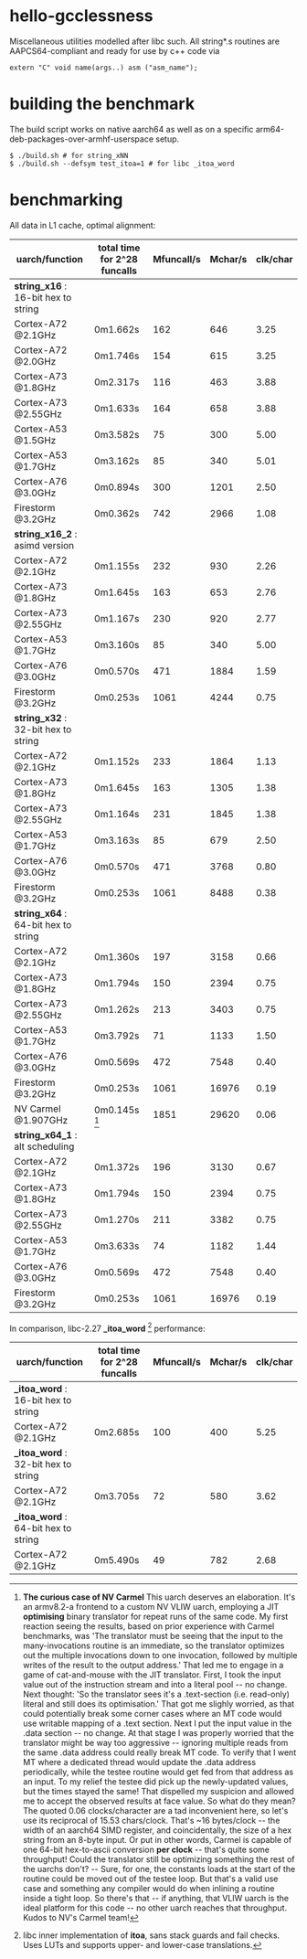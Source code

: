 # hello-gcclessness
Miscellaneous utilities modelled after libc such. All string\*.s routines are AAPCS64-compliant and ready for use by c++ code via

	extern "C" void name(args..) asm ("asm_name");

# building the benchmark
The build script works on native aarch64 as well as on a specific arm64-deb-packages-over-armhf-userspace setup.

	$ ./build.sh # for string_xNN  
	$ ./build.sh --defsym test_itoa=1 # for libc _itoa_word

# benchmarking
All data in L1 cache, optimal alignment:

| uarch/function                         | total time for 2^28 funcalls | Mfuncall/s | Mchar/s | clk/char |
| -------------------------------------- | ---------------------------- | ---------- | ------- | -------- |
| **string_x16** : 16-bit hex to string  |                              |            |         |          |
| Cortex-A72 @2.1GHz                     | 0m1.662s                     |  162       |   646   |  3.25    |
| Cortex-A72 @2.0GHz                     | 0m1.746s                     |  154       |   615   |  3.25    |
| Cortex-A73 @1.8GHz                     | 0m2.317s                     |  116       |   463   |  3.88    |
| Cortex-A73 @2.55GHz                    | 0m1.633s                     |  164       |   658   |  3.88    |
| Cortex-A53 @1.5GHz                     | 0m3.582s                     |   75       |   300   |  5.00    |
| Cortex-A53 @1.7GHz                     | 0m3.162s                     |   85       |   340   |  5.01    |
| Cortex-A76 @3.0GHz                     | 0m0.894s                     |  300       |  1201   |  2.50    |
| Firestorm @3.2GHz                      | 0m0.362s                     |  742       |  2966   |  1.08    |
| **string_x16_2** : asimd version       |                              |            |         |          |
| Cortex-A72 @2.1GHz                     | 0m1.155s                     |  232       |   930   |  2.26    |
| Cortex-A73 @1.8GHz                     | 0m1.645s                     |  163       |   653   |  2.76    |
| Cortex-A73 @2.55GHz                    | 0m1.167s                     |  230       |   920   |  2.77    |
| Cortex-A53 @1.7GHz                     | 0m3.160s                     |   85       |   340   |  5.00    |
| Cortex-A76 @3.0GHz                     | 0m0.570s                     |  471       |  1884   |  1.59    |
| Firestorm @3.2GHz                      | 0m0.253s                     | 1061       |  4244   |  0.75    |
| **string_x32** : 32-bit hex to string  |                              |            |         |          |
| Cortex-A72 @2.1GHz                     | 0m1.152s                     |  233       |  1864   |  1.13    |
| Cortex-A73 @1.8GHz                     | 0m1.645s                     |  163       |  1305   |  1.38    |
| Cortex-A73 @2.55GHz                    | 0m1.164s                     |  231       |  1845   |  1.38    |
| Cortex-A53 @1.7GHz                     | 0m3.163s                     |   85       |   679   |  2.50    |
| Cortex-A76 @3.0GHz                     | 0m0.570s                     |  471       |  3768   |  0.80    |
| Firestorm @3.2GHz                      | 0m0.253s                     | 1061       |  8488   |  0.38    |
| **string_x64** : 64-bit hex to string  |                              |            |         |          |
| Cortex-A72 @2.1GHz                     | 0m1.360s                     |  197       |  3158   |  0.66    |
| Cortex-A73 @1.8GHz                     | 0m1.794s                     |  150       |  2394   |  0.75    |
| Cortex-A73 @2.55GHz                    | 0m1.262s                     |  213       |  3403   |  0.75    |
| Cortex-A53 @1.7GHz                     | 0m3.792s                     |   71       |  1133   |  1.50    |
| Cortex-A76 @3.0GHz                     | 0m0.569s                     |  472       |  7548   |  0.40    |
| Firestorm @3.2GHz                      | 0m0.253s                     | 1061       | 16976   |  0.19    |
| NV Carmel @1.907GHz                    | 0m0.145s [^2]                | 1851       | 29620   |  0.06    |
| **string_x64_1** : alt scheduling      |                              |            |         |          |
| Cortex-A72 @2.1GHz                     | 0m1.372s                     |  196       |  3130   |  0.67    |
| Cortex-A73 @1.8GHz                     | 0m1.794s                     |  150       |  2394   |  0.75    |
| Cortex-A73 @2.55GHz                    | 0m1.270s                     |  211       |  3382   |  0.75    |
| Cortex-A53 @1.7GHz                     | 0m3.633s                     |   74       |  1182   |  1.44    |
| Cortex-A76 @3.0GHz                     | 0m0.569s                     |  472       |  7548   |  0.40    |
| Firestorm @3.2GHz                      | 0m0.253s                     | 1061       | 16976   |  0.19    |

In comparison, libc-2.27 **\_itoa_word** [^1] performance:

| uarch/function                         | total time for 2^28 funcalls | Mfuncall/s | Mchar/s | clk/char |
| -------------------------------------- | ---------------------------- | ---------- | ------- | -------- |
| **\_itoa_word** : 16-bit hex to string |                              |            |         |          |
| Cortex-A72 @2.1GHz                     | 0m2.685s                     |  100       |  400    |  5.25    |
| **\_itoa_word** : 32-bit hex to string |                              |            |         |          |
| Cortex-A72 @2.1GHz                     | 0m3.705s                     |   72       |  580    |  3.62    |
| **\_itoa_word** : 64-bit hex to string |                              |            |         |          |
| Cortex-A72 @2.1GHz                     | 0m5.490s                     |   49       |  782    |  2.68    |

[^1]: libc inner implementation of **itoa**, sans stack guards and fail checks. Uses LUTs and supports upper- and lower-case translations.  
[^2]: **The curious case of NV Carmel** This uarch deserves an elaboration. It's an armv8.2-a frontend to a custom NV VLIW uarch, employing a JIT **optimising** binary translator for repeat runs of the same code. My first reaction seeing the results, based on prior experience with Carmel benchmarks, was 'The translator must be seeing that the input to the many-invocations routine is an immediate, so the translator optimizes out the multiple invocations down to one invocation, followed by multiple writes of the result to the output address.' That led me to engage in a game of cat-and-mouse with the JIT translator. First, I took the input value out of the instruction stream and into a literal pool -- no change. Next thought: 'So the translator sees it's a .text-section (i.e. read-only) literal and still does its optimisation.' That got me slighly worried, as that could potentially break some corner cases where an MT code would use writable mapping of a .text section. Next I put the input value in the .data section -- no change. At that stage I was properly worried that the translator might be way too aggressive -- ignoring multiple reads from the same .data address could really break MT code. To verify that I went MT where a dedicated thread would update the .data address periodically, while the testee routine would get fed from that address as an input. To my relief the testee did pick up the newly-updated values, but the times stayed the same! That dispelled my suspicion and allowed me to accept the observed results at face value. So what do they mean? The quoted 0.06 clocks/character are a tad inconvenient here, so let's use its reciprocal of 15.53 chars/clock. That's ~16 bytes/clock -- the width of an aarch64 SIMD register, and coincidentally, the size of a hex string from an 8-byte input. Or put in other words, Carmel is capable of one 64-bit hex-to-ascii conversion **per clock** -- that's quite some throughput! Could the translator still be optimizing something the rest of the uarchs don't? -- Sure, for one, the constants loads at the start of the routine could be moved out of the testee loop. But that's a valid use case and something any compiler would do when inlining a routine inside a tight loop. So there's that -- if anything, that VLIW uarch is the ideal platform for this code -- no other uarch reaches that throughput. Kudos to NV's Carmel team!
